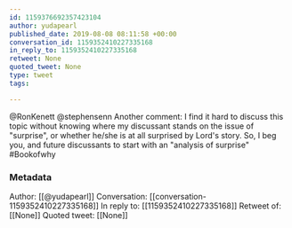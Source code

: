 ```yaml
---
id: 1159376692357423104
author: yudapearl
published_date: 2019-08-08 08:11:58 +00:00
conversation_id: 1159352410227335168
in_reply_to: 1159352410227335168
retweet: None
quoted_tweet: None
type: tweet
tags:

---
```


@RonKenett @stephensenn Another comment: I find it hard to discuss this topic without knowing where my discussant stands on the issue of "surprise", or whether he/she is at all surprised by Lord's story. So, I beg you, and future discussants to start with an "analysis of surprise" #Bookofwhy

### Metadata

Author: [[@yudapearl]]
Conversation: [[conversation-1159352410227335168]]
In reply to: [[1159352410227335168]]
Retweet of: [[None]]
Quoted tweet: [[None]]

